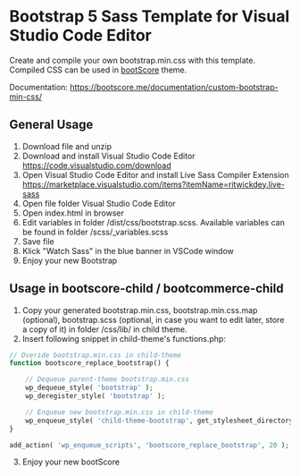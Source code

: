 # Bootstrap 5 Sass Template for Visual Studio Code Editor

Create and compile your own bootstrap.min.css with this template. Compiled CSS can be used in [bootScore](https://github.com/crftwrk/bootscore) theme.

Documentation: https://bootscore.me/documentation/custom-bootstrap-min-css/

## General Usage

1. Download file and unzip
2. Download and install Visual Studio Code Editor https://code.visualstudio.com/download
3. Open Visual Studio Code Editor and install Live Sass Compiler Extension https://marketplace.visualstudio.com/items?itemName=ritwickdey.live-sass
4. Open file folder Visual Studio Code Editor
5. Open index.html in browser
6. Edit variables in folder /dist/css/bootstrap.scss. Available variables can be found in folder /scss/_variables.scss
7. Save file
8. Klick "Watch Sass" in the blue banner in VSCode window
9. Enjoy your new Bootstrap

## Usage in bootscore-child / bootcommerce-child

1. Copy your generated bootstrap.min.css, bootstrap.min.css.map (optional), bootstrap.scss (optional, in case you want to edit later, store a copy of it) in folder /css/lib/ in child theme.
2. Insert following snippet in child-theme's functions.php:

```php
// Overide bootstrap.min.css in child-theme
function bootscore_replace_bootstrap() {

    // Dequeue parent-theme bootstrap.min.css
    wp_dequeue_style( 'bootstrap' );
    wp_deregister_style( 'bootstrap' );

    // Enqueue new bootstrap.min.css in child-theme
    wp_enqueue_style( 'child-theme-bootstrap', get_stylesheet_directory_uri() .'/css/lib/bootstrap.min.css' , array('parent-style'));
}

add_action( 'wp_enqueue_scripts', 'bootscore_replace_bootstrap', 20 );
```

3. Enjoy your new bootScore
